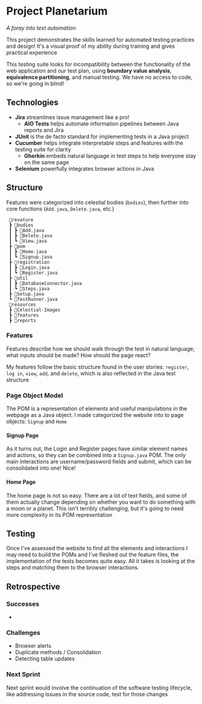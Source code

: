 # Project Planetarium

_A foray into test automation_

This project demonstrates the skills learned for automated testing practices
and design! It's a visual proof of my ability during training and gives
practical experience

This testing suite looks for incompatibility between the 
functionality of the web application and our test plan, using **boundary 
value analysis**, **equivalence partitioning**, and manual testing. We have no access to 
code, so we're going in blind! 

## Technologies

- **Jira** streamlines issue management like a pro!
    - **AIO Tests** helps automate information pipelines between Java 
      reports and Jira  
- **JUnit** is the de facto standard for implementing tests in a Java project
- **Cucumber** helps integrate interpretable steps and features with 
  the testing suite for clarity
  - **Gherkin** embeds natural language in test steps to help 
    everyone stay on the same page
- **Selenium** powerfully integrates browser actions in Java 

## Structure

Features were categorized into celestial bodies (`bodies`), then further
into core functions (`Add.java`, `Delete.java`, etc.)

````
 📂revature 
 ┣ 📂bodies
 ┃ ┣ 🍵Add.java
 ┃ ┣ 🍵Delete.java
 ┃ ┗ 🍵View.java
 ┣ 📂pom
 ┃ ┣ 🍵Home.java
 ┃ ┗ 🍵Signup.java
 ┣ 📂registration
 ┃ ┣ 🍵Login.java
 ┃ ┗ 🍵Register.java
 ┣ 📂util
 ┃ ┣ 🍵DatabaseConnector.java
 ┃ ┗ 🍵Steps.java
 ┣ 🍵Setup.java
 ┗ 🍵TestRunner.java
 📂resources
 ┣ 📂Celestial-Images
 ┣ 📂features
 ┣ 📂reports
````

### Features

Features describe how we should walk through the test in natural 
language; what inputs should be made? How should the page react? 

My features follow the basic structure found in the user stories:
`register`, `log in`, `view`, `add`,
and  `delete`, which is also reflected in the Java test structure

[//]: # (This information isn't visible)

### Page Object Model

The POM is a representation of elements and useful manipulations in 
the webpage as a Java object. I made categorized the website into
to page objects: `Signup` and `Home`

#### Signup Page

As it turns out, the Login and Register pages have similar element names and actions,
so they can be combined into a `Signup.java` POM. The only main interactions are 
username/password fields and submit, which can be consolidated into one! Nice!

#### Home Page

The home page is not so easy. There are a lot of text fields, and some of them
actually change depending on whether you want to do something with a moon or 
a planet. This isn't terribly challenging, but it's going to need more complexity
in its POM representation


## Testing

Once I've assessed the website to find all the elements and interactions I may need
to build the POMs and I've fleshed out the feature files, the implementation of the
tests becomes quite easy. All it takes is looking at the steps and matching them to
the browser interactions.


## Retrospective

### Successes

-  

### Challenges

- Browser alerts
- Duplicate methods / Consolidation
- Detecting table updates

### Next Sprint
Next sprint would involve the continuation of the software testing lifecycle, like
addressing issues in the source code, test for those changes